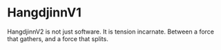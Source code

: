 # HangdjinnV1
HangdjinnV2 is not just software. It is tension incarnate. Between a force that gathers, and a force that splits.

